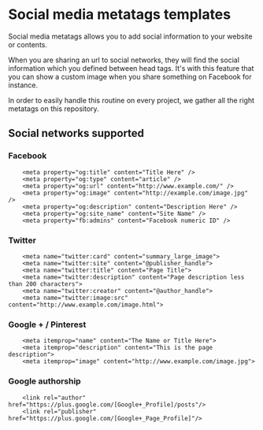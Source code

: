 # Social media metatags templates

Social media metatags allows you to add social information to your website or contents.

When you are sharing an url to social networks, they will find the social information which you defined between head tags. It's with this feature that you can show a custom image when you share something on Facebook for instance.

In order to easily handle this routine on every project, we gather all the right metatags on this repository.

## Social networks supported

### Facebook
```
	<meta property="og:title" content="Title Here" />
	<meta property="og:type" content="article" />
	<meta property="og:url" content="http://www.example.com/" />
	<meta property="og:image" content="http://example.com/image.jpg" />
	<meta property="og:description" content="Description Here" />
	<meta property="og:site_name" content="Site Name" />
	<meta property="fb:admins" content="Facebook numeric ID" />
```

### Twitter
```
	<meta name="twitter:card" content="summary_large_image">
	<meta name="twitter:site" content="@publisher_handle">
	<meta name="twitter:title" content="Page Title">
	<meta name="twitter:description" content="Page description less than 200 characters">
	<meta name="twitter:creator" content="@author_handle">
	<meta name="twitter:image:src" content="http://www.example.com/image.html">
```

### Google + / Pinterest
```
	<meta itemprop="name" content="The Name or Title Here">
	<meta itemprop="description" content="This is the page description">
	<meta itemprop="image" content="http://www.example.com/image.jpg">
```    

### Google authorship
```
	<link rel="author" href="https://plus.google.com/[Google+_Profile]/posts"/>
	<link rel="publisher" href="https://plus.google.com/[Google+_Page_Profile]"/>
```